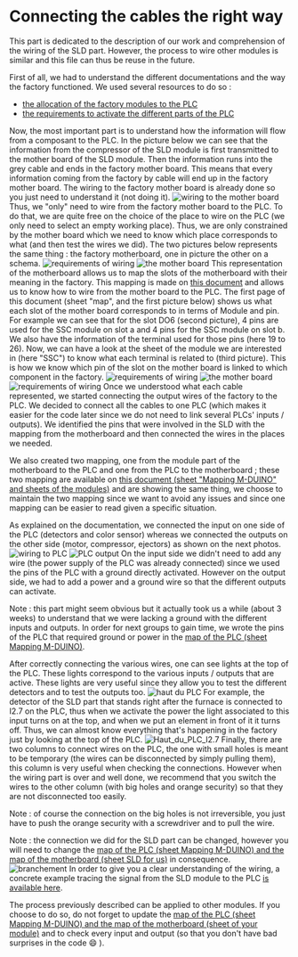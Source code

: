 # Connecting the cables the right way
This part is dedicated to the description of our work and comprehension of the wiring of the SLD part. However, the process to wire other modules is similar and this file can thus be reuse in the future.
 
First of all, we had to understand the different documentations and the way the factory functioned. We used several resources to do so :
- [the allocation of the factory modules to the PLC]()
- [the requirements to activate the different parts of the PLC]()
 
Now, the most important part is to understand how the information will flow from a composant to the PLC. In the picture below we can see that the information from the compressor of the SLD module is first transmitted to the mother board of the SLD module. Then the information runs into the grey cable and ends in the factory mother board. This means that every information coming from the factory by cable will end up in the factory mother board. The wiring to the factory mother board is already done so you just need to understand it (not doing it).
![wiring to the mother board](https://github.com/Weizhe-JIA/2.Digital-twin-of-a-Fischertechnik-factory/blob/main/imgs/2.1%20wiring%20to%20mother%20board.png)
Thus, we "only" need to wire from the factory mother board to the PLC. To do that, we are quite free on the choice of the place to wire on the PLC (we only need to select an empty working place). Thus, we are only constrained by the mother board which we need to know which place corresponds to what (and then test the wires we did). The two pictures below represents the same thing : the factory motherboard, one in picture the other on a schema.
![requirements of wiring](https://github.com/Weizhe-JIA/2.Digital-twin-of-a-Fischertechnik-factory/blob/main/imgs/2.2%20requirement%20of%20wiring.png)
![the mother board](https://github.com/Weizhe-JIA/2.Digital-twin-of-a-Fischertechnik-factory/blob/main/imgs/2.3%20the%20mother%20board.png)
This representation of the motherboard allows us to map the slots of the motherboard with their meaning in the factory. This mapping is made on [this document]() and allows us to know how to wire from the mother board to the PLC. The first page of this document (sheet "map", and the first picture below) shows us what each slot of the mother board corresponds to in terms of Module and pin. For example we can see that for the slot DO6 (second picture), 4 pins are used for the SSC module on slot a and 4 pins for the SSC module on slot b. We also have the information of the terminal used for those pins (here 19 to 26). Now, we can have a look at the sheet of the module we are interested in (here "SSC") to know what each terminal is related to (third picture). This is how we know which pin of the slot on the mother board is linked to which component in the factory.
![requirements of wiring](https://github.com/Weizhe-JIA/2.Digital-twin-of-a-Fischertechnik-factory/blob/main/imgs/2.4%20Lien_carte_m%C3%A8re_modules.png)
![the mother board](https://github.com/Weizhe-JIA/2.Digital-twin-of-a-Fischertechnik-factory/blob/main/imgs/2.5%20Lien_carte_m%C3%A8re_modules%201.png)
![requirements of wiring](https://github.com/Weizhe-JIA/2.Digital-twin-of-a-Fischertechnik-factory/blob/main/imgs/2.6%20Lien_carte_m%C3%A8re_modules%202.png)
Once we understood what each cable represented, we started connecting the output wires of the factory to the PLC. We decided to connect all the cables to one PLC (which makes it easier for the code later since we do not need to link several PLCs' inputs / outputs). We identified the pins that were involved in the SLD with the mapping from the motherboard and then connected the wires in the places we needed.
 
We also created two mapping, one from the module part of the motherboard to the PLC and one from the PLC to the motherboard ; these two mapping are available on [this document (sheet "Mapping M-DUINO" and sheets of the modules)]() and are showing the same thing, we choose to maintain the two mapping since we want to avoid any issues and since one mapping can be easier to read given a specific situation.
 
As explained on the documentation, we connected the input on one side of the PLC (detectors and color sensor) whereas we connected the outputs on the other side (motor, compressor, ejectors) as shown on the next photos.
![wiring to PLC](https://github.com/Weizhe-JIA/2.Digital-twin-of-a-Fischertechnik-factory/blob/main/imgs/2.7%20wiring%20to%20PLC.png)
![PLC output](https://github.com/Weizhe-JIA/2.Digital-twin-of-a-Fischertechnik-factory/blob/main/imgs/2.8%20PLC_Output.png)
On the input side we didn't need to add any wire (the power supply of the PLC was already connected) since we used the pins of the PLC with a ground directly activated. However on the output side, we had to add a power and a ground wire so that the different outputs can activate.

Note : this part might seem obvious but it actually took us a while (about 3 weeks) to understand that we were lacking a ground with the different inputs and outputs. In order for next groups to gain time, we wrote the pins of the PLC that required ground or power in the [map of the PLC (sheet Mapping M-DUINO)]().

After correctly connecting the various wires, one can see lights at the top of the PLC. These lights correspond to the various inputs / outputs that are active. These lights are very useful since they allow you to test the different detectors and to test the outputs too.
![haut du PLC](https://github.com/Weizhe-JIA/2.Digital-twin-of-a-Fischertechnik-factory/blob/main/imgs/2.9%20Haut_du_PLC.png)
For example, the detector of the SLD part that stands right after the furnace is connected to I2.7 on the PLC, thus when we activate the power the light associated to this input turns on at the top, and when we put an element in front of it it turns off. Thus, we can almost know everything that's happening in the factory just by looking at the top of the PLC.
![Haut_du_PLC_I2.7](https://github.com/Weizhe-JIA/2.Digital-twin-of-a-Fischertechnik-factory/blob/main/imgs/2.10%20Haut_du_PLC_I2.7.png)
Finally, there are two columns to connect wires on the PLC, the one with small holes is meant to be temporary (the wires can be disconnected by simply pulling them), this column is very useful when checking the connections. However when the wiring part is over and well done, we recommend that you switch the wires to the other column (with big holes and orange security) so that they are not disconnected too easily.
 
Note : of course the connection on the big holes is not irreversible, you just have to push the orange security with a screwdriver and to pull the wire.
 
Note : the connection we did for the SLD part can be changed, however you will need to change the [map of the PLC (sheet Mapping M-DUINO) and the map of the motherboard (sheet SLD for us)]() in consequence.
![branchement](https://github.com/Weizhe-JIA/2.Digital-twin-of-a-Fischertechnik-factory/blob/main/imgs/2.11%20Branchement.png)
In order to give you a clear understanding of the wiring, a concrete example tracing the signal from the SLD module to the PLC [is available here]().

The process previously described can be applied to other modules. If you choose to do so, do not forget to update the [map of the PLC (sheet Mapping M-DUINO) and the map of the motherboard (sheet of your module)]() and to check every input and output (so that you don't have bad surprises in the code 😄  ).
